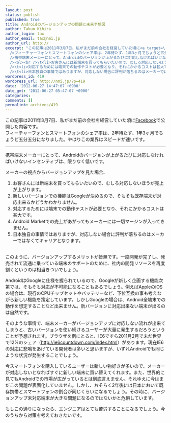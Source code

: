 ```yaml
---
layout: post
status: publish
published: true
title: Androidのバージョンアップの問題と未来予想図
author: Takuo Kihira
author_login: tax
author_email: tax@nmi.jp
author_url: http://
excerpt: "この記事は2011年3月7日、私がまだ前の会社を経営していた頃に<a target=\"_blank\" href=\"http://facebook.com/takuo.kihira/\">Facebook</a>で公開した内容です。<br
  />フィーチャーフォンとスマートフォンのシェア率は、2年待たず、1年3ヶ月でちょうど五分五分になりました。やはりこの業界はスピードが速いです。<br /><hr><br
  />携帯端末メーカーにとって、Androidのバージョンが上がるたびに対応しなければいけないインセンティブは、限りなく低いです。<br /> <br />メーカーの視点からバージョンアップを見た場合、<br
  /><ol><br />\t<li>お客さんには新端末を買ってもらいたいので、むしろ対応しないほうが売上が上がります。</li><br />\t<li>新しいバージョンでの機能はGoogleが決めるので、そもそも既存端末が対応出来るかどうかわかりません。</li><br
  />\t<li>対応するためには端末での動作テストが必要となり、それにかかるコストは甚大です。</li><br />\t<li>Android Marketでの売上があがってもメーカーには一切マージンが入ってきません。</li><br
  />\t<li>日本独自の事情ではありますが、対応しない場合に評判が落ちるのはメーカーではなくてキャリアとなります。</li><br /></ol><br />"
wordpress_id: 419
wordpress_url: http://nmi.jp/?p=419
date: '2012-06-27 14:47:07 +0900'
date_gmt: '2012-06-27 05:47:07 +0900'
categories:
comments: []
permalink: archives/419
---
```

<p>この記事は2011年3月7日、私がまだ前の会社を経営していた頃に<a target="_blank" href="http://facebook.com/takuo.kihira/">Facebook</a>で公開した内容です。<br />
フィーチャーフォンとスマートフォンのシェア率は、2年待たず、1年3ヶ月でちょうど五分五分になりました。やはりこの業界はスピードが速いです。</p>
<hr>
携帯端末メーカーにとって、Androidのバージョンが上がるたびに対応しなければいけないインセンティブは、限りなく低いです。
<p>メーカーの視点からバージョンアップを見た場合、</p>
<ol>
<li>お客さんには新端末を買ってもらいたいので、むしろ対応しないほうが売上が上がります。</li>
<li>新しいバージョンでの機能はGoogleが決めるので、そもそも既存端末が対応出来るかどうかわかりません。</li>
<li>対応するためには端末での動作テストが必要となり、それにかかるコストは甚大です。</li>
<li>Android Marketでの売上があがってもメーカーには一切マージンが入ってきません。</li>
<li>日本独自の事情ではありますが、対応しない場合に評判が落ちるのはメーカーではなくてキャリアとなります。</li>
</ol>
<p><a id="more"></a><a id="more-419"></a><br />
このように、バージョンアップするメリットが皆無です。一度開発が完了し、発売されて流通に乗っている端末のサポートのために、社内の開発リソースを再度割くというのは相当きついでしょう。</p>
<p>AndroidはGoogleに仕様を握られているので、Googleが新しく企画する機能次第では、そもそも対応が不可能になることもあるでしょう。例えばAppleのiOSの場合は、現行のCPUチップセットやバッテリーなど、下位互換の事も考えながら新しい機能を策定しています。しかしGoogleの場合は、Android全端末での動作を想定することなど出来ません。新バージョンに対応出来ない端末が出るのは自然です。</p>
<p>そのような事情で、端末メーカーがバージョンアップに対応しない流れが出来てしまうと、古いバージョンを使い続けるユーザーが大量に発生するだろうということが予想されます。ブラウザを例にとると、IE6ですら2011月2月で未だ世界で12%のシェア（<a href="http://ie6countdown.com/index.html" target="_blank">http://ie6countdown.com/index.html</a>）があります。現在IE6の対応に悲鳴をあげている開発者は多いと思いますが、いずれAndroidでも同じような状況が発生することでしょう。</p>
<p>今スマートフォンを購入しているユーザーは新しい物好きが多いので、メーカーが対応しないとなればすぐに新しい端末に買い替えてくれます。また、世界的に見てもAndroidでの市場が広がっているとは到底言えません。それゆえに今はまだこの問題が表面化していません。しかし、おそらく2年後には日本において既存携帯とスマートフォンの割合が同じくらいになるでしょう。その時に、バージョンアップ未対応端末が大きな問題になるのではないかと危惧しています。</p>
<p>もしこの通りになったら、エンジニアはとても苦労することになるでしょう。今のうちから対策を考えておきたいです。</p>
